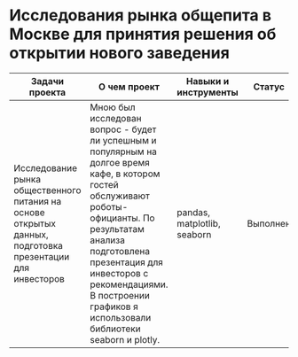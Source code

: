 # Исследования рынка общепита в Москве для принятия решения об открытии нового заведения
| Задачи проекта | О чем проект | Навыки и инструменты  |Статус|
|----------------|----------------------------------------|----------|----------|
|Исследование рынка общественного питания на основе открытых данных, подготовка презентации для инвесторов|Мною был исследован вопрос - будет ли успешным и популярным на долгое время кафе, в котором гостей обслуживают роботы-официанты. По результатам анализа подготовлена презентация для инвесторов с рекомендациями. В построении графиков я использовали библиотеки seaborn и plotly. |pandas, matplotlib, seaborn|Выполнен|
